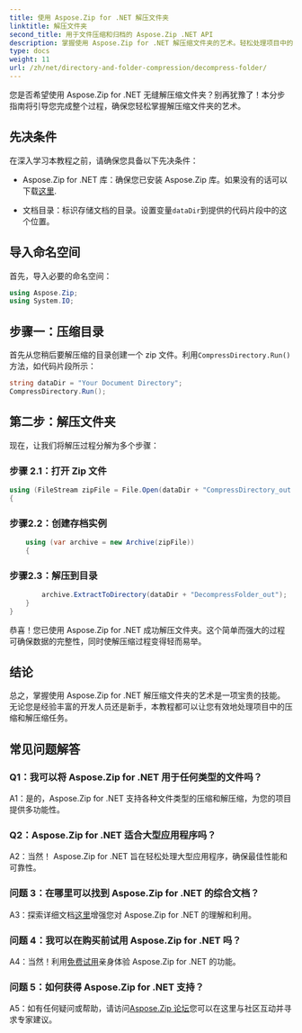 ```yaml
---
title: 使用 Aspose.Zip for .NET 解压文件夹
linktitle: 解压文件夹
second_title: 用于文件压缩和归档的 Aspose.Zip .NET API
description: 掌握使用 Aspose.Zip for .NET 解压缩文件夹的艺术。轻松处理项目中的压缩任务。
type: docs
weight: 11
url: /zh/net/directory-and-folder-compression/decompress-folder/
---
```

您是否希望使用 Aspose.Zip for .NET 无缝解压缩文件夹？别再犹豫了！本分步指南将引导您完成整个过程，确保您轻松掌握解压缩文件夹的艺术。

## 先决条件

在深入学习本教程之前，请确保您具备以下先决条件：

-  Aspose.Zip for .NET 库：确保您已安装 Aspose.Zip 库。如果没有的话可以下载[这里](https://releases.aspose.com/zip/net/).

- 文档目录：标识存储文档的目录。设置变量`dataDir`到提供的代码片段中的这个位置。

## 导入命名空间

首先，导入必要的命名空间：

```csharp
using Aspose.Zip;
using System.IO;
```

## 步骤一：压缩目录

首先从您稍后要解压缩的目录创建一个 zip 文件。利用`CompressDirectory.Run()`方法，如代码片段所示：

```csharp
string dataDir = "Your Document Directory";
CompressDirectory.Run();
```

## 第二步：解压文件夹

现在，让我们将解压过程分解为多个步骤：

### 步骤 2.1：打开 Zip 文件

```csharp
using (FileStream zipFile = File.Open(dataDir + "CompressDirectory_out.zip", FileMode.Open))
{
```

### 步骤2.2：创建存档实例

```csharp
	using (var archive = new Archive(zipFile))
	{
```

### 步骤2.3：解压到目录

```csharp
		archive.ExtractToDirectory(dataDir + "DecompressFolder_out");
	}
}
```

恭喜！您已使用 Aspose.Zip for .NET 成功解压文件夹。这个简单而强大的过程可确保数据的完整性，同时使解压缩过程变得轻而易举。

## 结论

总之，掌握使用 Aspose.Zip for .NET 解压缩文件夹的艺术是一项宝贵的技能。无论您是经验丰富的开发人员还是新手，本教程都可以让您有效地处理项目中的压缩和解压缩任务。

## 常见问题解答

### Q1：我可以将 Aspose.Zip for .NET 用于任何类型的文件吗？

A1：是的，Aspose.Zip for .NET 支持各种文件类型的压缩和解压缩，为您的项目提供多功能性。

### Q2：Aspose.Zip for .NET 适合大型应用程序吗？

A2：当然！ Aspose.Zip for .NET 旨在轻松处理大型应用程序，确保最佳性能和可靠性。

### 问题 3：在哪里可以找到 Aspose.Zip for .NET 的综合文档？

 A3：探索详细文档[这里](https://reference.aspose.com/zip/net/)增强您对 Aspose.Zip for .NET 的理解和利用。

### 问题 4：我可以在购买前试用 Aspose.Zip for .NET 吗？

 A4：当然！利用[免费试用](https://releases.aspose.com/)亲身体验 Aspose.Zip for .NET 的功能。

### 问题 5：如何获得 Aspose.Zip for .NET 支持？

 A5：如有任何疑问或帮助，请访问[Aspose.Zip 论坛](https://forum.aspose.com/c/zip/37)您可以在这里与社区互动并寻求专家建议。